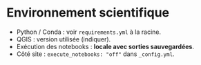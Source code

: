 ﻿# Environnement scientifique

- Python / Conda : voir `requirements.yml` à la racine.
- QGIS : version utilisée (indiquer).
- Exécution des notebooks : **locale avec sorties sauvegardées**.
- Côté site : `execute_notebooks: "off"` dans `_config.yml`.